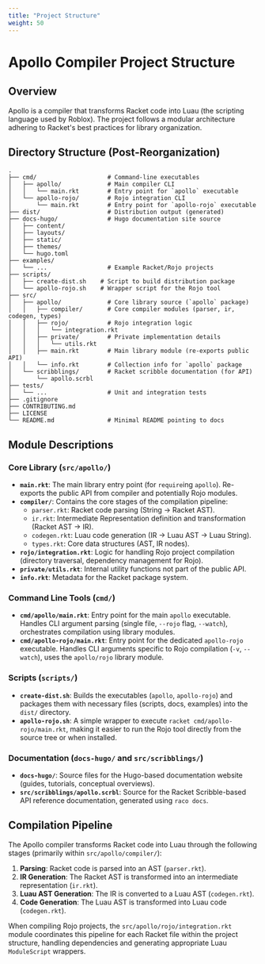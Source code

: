 ```yaml
---
title: "Project Structure"
weight: 50
---
```


# Apollo Compiler Project Structure

## Overview

Apollo is a compiler that transforms Racket code into Luau (the scripting language used by Roblox). The project follows a modular architecture adhering to Racket's best practices for library organization.

## Directory Structure (Post-Reorganization)

```
.
├── cmd/                    # Command-line executables
│   ├── apollo/             # Main compiler CLI
│   │   └── main.rkt        # Entry point for `apollo` executable
│   └── apollo-rojo/        # Rojo integration CLI
│       └── main.rkt        # Entry point for `apollo-rojo` executable
├── dist/                   # Distribution output (generated)
├── docs-hugo/              # Hugo documentation site source
│   ├── content/
│   ├── layouts/
│   ├── static/
│   ├── themes/
│   └── hugo.toml
├── examples/
│   └── ...                 # Example Racket/Rojo projects
├── scripts/
│   ├── create-dist.sh    # Script to build distribution package
│   └── apollo-rojo.sh    # Wrapper script for the Rojo tool
├── src/
│   ├── apollo/             # Core library source (`apollo` package)
│   │   ├── compiler/       # Core compiler modules (parser, ir, codegen, types)
│   │   ├── rojo/           # Rojo integration logic
│   │   │   └── integration.rkt
│   │   ├── private/        # Private implementation details
│   │   │   └── utils.rkt
│   │   ├── main.rkt        # Main library module (re-exports public API)
│   │   └── info.rkt        # Collection info for `apollo` package
│   └── scribblings/        # Racket scribble documentation (for API)
│       └── apollo.scrbl
├── tests/
│   └── ...                 # Unit and integration tests
├── .gitignore
├── CONTRIBUTING.md
├── LICENSE
└── README.md               # Minimal README pointing to docs
```

## Module Descriptions

### Core Library (`src/apollo/`)

-   **`main.rkt`**: The main library entry point (for `require`ing `apollo`). Re-exports the public API from compiler and potentially Rojo modules.
-   **`compiler/`**: Contains the core stages of the compilation pipeline:
    -   `parser.rkt`: Racket code parsing (String -> Racket AST).
    -   `ir.rkt`: Intermediate Representation definition and transformation (Racket AST -> IR).
    -   `codegen.rkt`: Luau code generation (IR -> Luau AST -> Luau String).
    -   `types.rkt`: Core data structures (AST, IR nodes).
-   **`rojo/integration.rkt`**: Logic for handling Rojo project compilation (directory traversal, dependency management for Rojo).
-   **`private/utils.rkt`**: Internal utility functions not part of the public API.
-   **`info.rkt`**: Metadata for the Racket package system.

### Command Line Tools (`cmd/`)

-   **`cmd/apollo/main.rkt`**: Entry point for the main `apollo` executable. Handles CLI argument parsing (single file, `--rojo` flag, `--watch`), orchestrates compilation using library modules.
-   **`cmd/apollo-rojo/main.rkt`**: Entry point for the dedicated `apollo-rojo` executable. Handles CLI arguments specific to Rojo compilation (`-v`, `--watch`), uses the `apollo/rojo` library module.

### Scripts (`scripts/`)

-   **`create-dist.sh`**: Builds the executables (`apollo`, `apollo-rojo`) and packages them with necessary files (scripts, docs, examples) into the `dist/` directory.
-   **`apollo-rojo.sh`**: A simple wrapper to execute `racket cmd/apollo-rojo/main.rkt`, making it easier to run the Rojo tool directly from the source tree or when installed.

### Documentation (`docs-hugo/` and `src/scribblings/`)

-   **`docs-hugo/`**: Source files for the Hugo-based documentation website (guides, tutorials, conceptual overviews).
-   **`src/scribblings/apollo.scrbl`**: Source for the Racket Scribble-based API reference documentation, generated using `raco docs`.

## Compilation Pipeline

The Apollo compiler transforms Racket code into Luau through the following stages (primarily within `src/apollo/compiler/`):

1.  **Parsing**: Racket code is parsed into an AST (`parser.rkt`).
2.  **IR Generation**: The Racket AST is transformed into an intermediate representation (`ir.rkt`).
3.  **Luau AST Generation**: The IR is converted to a Luau AST (`codegen.rkt`).
4.  **Code Generation**: The Luau AST is transformed into Luau code (`codegen.rkt`).

When compiling Rojo projects, the `src/apollo/rojo/integration.rkt` module coordinates this pipeline for each Racket file within the project structure, handling dependencies and generating appropriate Luau `ModuleScript` wrappers. 